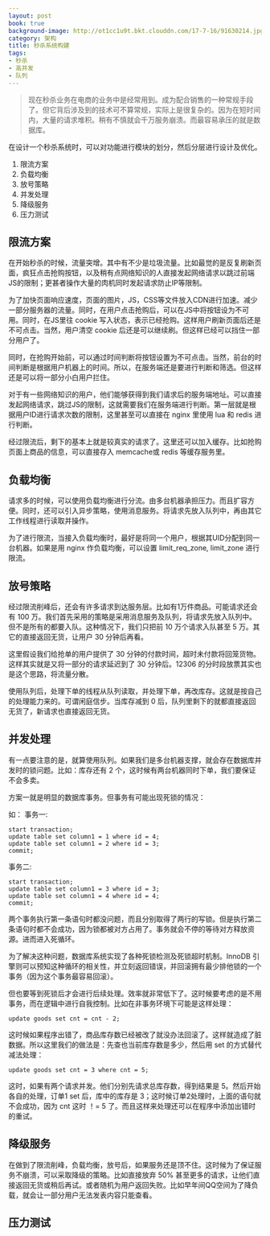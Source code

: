 ```yaml
---
layout: post
book: true
background-image: http://ot1cc1u9t.bkt.clouddn.com/17-7-16/91630214.jpg
category: 架构
title: 秒杀系统构建
tags:
- 秒杀
- 高并发
- 队列
---
```


>现在秒杀业务在电商的业务中是经常用到。成为配合销售的一种常规手段了。但它背后涉及到的技术可不算常规，实际上是很复杂的。因为在短时间内，大量的请求堆积。稍有不慎就会千万服务崩溃。而最容易承压的就是数据库。

在设计一个秒杀系统时，可以对功能进行模块的划分，然后分层进行设计及优化。

1. 限流方案
2. 负载均衡
3. 放号策略
4. 并发处理
5. 降级服务
6. 压力测试

限流方案
---
在开始秒杀的时候，流量突增。其中有不少是垃圾流量。比如最觉的是反复刷新页面，疯狂点击抢购按钮，以及稍有点网络知识的人直接发起网络请求以跳过前端JS的限制；更甚者操作大量的肉机同时发起请求防止IP等限制。

为了加快页面响应速度，页面的图片，JS，CSS等文件放入CDN进行加速。减少一部分服务器的流量。同时，在用户点击抢购后，可以在JS中将按钮设为不可用。同时，在JS里往 cookie 写入状态，表示已经抢购。这样用户刷新页面后还是不可点击。当然，用户清空 cookie 后还是可以继续刷。但这样已经可以挡住一部分用户了。

同时，在抢购开始前，可以通过时间判断将按钮设置为不可点击。当然，前台的时间判断是根据用户机器上的时间。所以，在服务端还是要进行判断和筛选。但这样还是可以将一部分小白用户拦住。

对于有一些网络知识的用户，他们能够获得到我们请求后的服务端地址。可以直接发起网络请求，跳过JS的限制，这就需要我们在服务端进行判断。第一层就是根据用户ID进行请求次数的限制，这里甚至可以直接在 nginx 里使用 lua 和 redis 进行判断。

经过限流后，剩下的基本上就是较真实的请求了。这里还可以加入缓存。比如抢购页面上商品的信息，可以直接存入 memcache或 redis 等缓存服务里。

负载均衡
---
请求多的时候，可以使用负载均衡进行分流。由多台机器承担压力。而且扩容方便。同时，还可以引入异步策略，使用消息服务。将请求先放入队列中，再由其它工作线程进行读取并操作。

为了进行限流，当接入负载均衡时，最好是将同一个用户，根据其UID分配到同一台机器。如果是用 nginx 作负载均衡，可以设置 limit_req_zone, limit_zone 进行限流。

放号策略
---
经过限流削峰后，还会有许多请求到达服务层。比如有1万件商品。可能请求还会有 100 万。我们首先采用的策略是采用消息服务及队列，将请求先放入队列中。但不是所有的都要入队。这种情况下，我们只把前 10 万个请求入队甚至 5 万。其它的直接返回无货，让用户 30 分钟后再看。

这里假设我们给抢单的用户提供了 30 分钟的付款时间，超时未付款将回笼货物。这样其实就是又将一部分的请求延迟到了 30 分钟后。12306 的分时段放票其实也是这个思路，将流量分散。

使用队列后，处理下单的线程从队列读取，并处理下单，再改库存。这就是按自己的处理能力来的。可谓闲庭信步。当库存减到 0 后，队列里剩下的就都直接返回无货了，新请求也直接返回无货。

并发处理
---
有一点要注意的是，就算使用队列。如果我们是多台机器支撑，就会存在数据库并发时的锁问题。比如：库存还有 2 个，这时候有两台机器同时下单，我们要保证不会多卖。

方案一就是明显的数据库事务。但事务有可能出现死锁的情况：

如： 事务一:

```
start transaction;
update table set column1 = 1 where id = 4;
update table set column1 = 2 where id = 3;
commit;
```

事务二:

```
start transaction;
update table set column1 = 3 where id = 3;
update table set column1 = 4 where id = 4;
commit;
```
两个事务执行第一条语句时都没问题，而且分别取得了两行的写锁。但是执行第二条语句时都不会成功，因为锁都被对方占用了。事务就会不停的等待对方释放资源。进而进入死循环。

为了解决这种问题，数据库系统实现了各种死锁检测及死锁超时机制。InnoDB 引擎则可以预知这种循环的相关性，并立刻返回错误，并回滚拥有最少排他锁的一个事务（因为这个事务最容易回滚）。

但也要等到死锁后才会进行后续处理。效率就非常低下了。这时候要考虑的是不用事务，而在逻辑中进行自我控制。比如在非事务环境下可能是这样处理：

```
update goods set cnt = cnt - 2;
```

这时候如果程序出错了，商品库存数已经被改了就没办法回滚了。这样就造成了脏数据。所以这里我们的做法是：先查也当前库存数是多少，然后用 set 的方式替代减法处理：

```
update goods set cnt = 3 where cnt = 5;
```

这时，如果有两个请求并发。他们分别先请求总库存数，得到结果是 5。然后开始各自的处理，订单1 set 后，库中的库存是 3；这时候订单2处理时，上面的语句就不会成功，因为 cnt 这时 ！= 5 了。而且这样来处理还可以在程序中添加出错时的重试。

降级服务
---
在做到了限流削峰，负载均衡，放号后，如果服务还是顶不住。这时候为了保证服务不崩溃，可以采取降级的策略。比如直接放弃 50% 甚至更多的请求，让他们直接返回无货或稍后再试。或者随机为用户返回失败。比如早年间QQ空间为了降负载，就会让一部分用户无法发表内容只能查看。

压力测试
---


